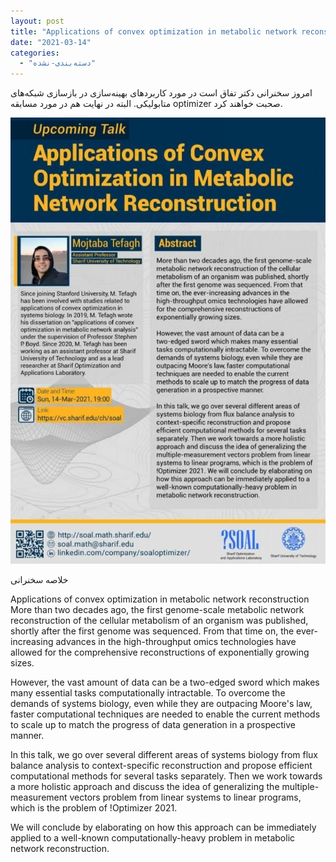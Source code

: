 ```yaml
---
layout: post
title: "Applications of convex optimization in metabolic network reconstruction - سخنرانی دکتر تفاق"
date: "2021-03-14"
categories: 
  - "دسته‌بندی-نشده"
---
```


امروز سخنرانی دکتر تفاق است در مورد کاربردهای بهینه‌سازی در بازسازی شبکه‌های متابولیکی. البته در نهایت هم در مورد مسابقه optimizer صحبت خواهند کرد.

![](assets/images/photo_2021-03-14-17.05.15-723x1024.jpeg)

خلاصه سخنرانی

Applications of convex optimization in metabolic network reconstruction More than two decades ago, the first genome-scale metabolic network reconstruction of the cellular metabolism of an organism was published, shortly after the first genome was sequenced. From that time on, the ever-increasing advances in the high-throughput omics technologies have allowed for the comprehensive reconstructions of exponentially growing sizes.

However, the vast amount of data can be a two-edged sword which makes many essential tasks computationally intractable. To overcome the demands of systems biology, even while they are outpacing Moore's law, faster computational techniques are needed to enable the current methods to scale up to match the progress of data generation in a prospective manner.

In this talk, we go over several different areas of systems biology from flux balance analysis to context-specific reconstruction and propose efficient computational methods for several tasks separately. Then we work towards a more holistic approach and discuss the idea of generalizing the multiple-measurement vectors problem from linear systems to linear programs, which is the problem of !Optimizer 2021.

We will conclude by elaborating on how this approach can be immediately applied to a well-known computationally-heavy problem in metabolic network reconstruction.
